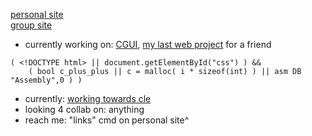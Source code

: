 [personal site](https://2lag.day)  
[group site](https://kus.ooo)


- currently working on: [CGUI](https://github.com/2lag/CGUI), [my last web project](https://almightyhuey.github.io) for a friend
```
( <!DOCTYPE html> || document.getElementById("css") ) && 
    ( bool c_plus_plus || c = malloc( i * sizeof(int) ) || asm DB "Assembly",0 ) )
```
- currently: [working towards cle](https://cppinstitute.org/cle-c-certified-entry-level-programmer-certification)
- looking 4 collab on: anything
- reach me: "links" cmd on personal site^

